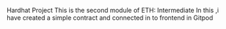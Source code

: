 Hardhat Project
This is the second module of ETH: Intermediate 
In this ,i have created a simple contract and connected in to frontend in Gitpod
